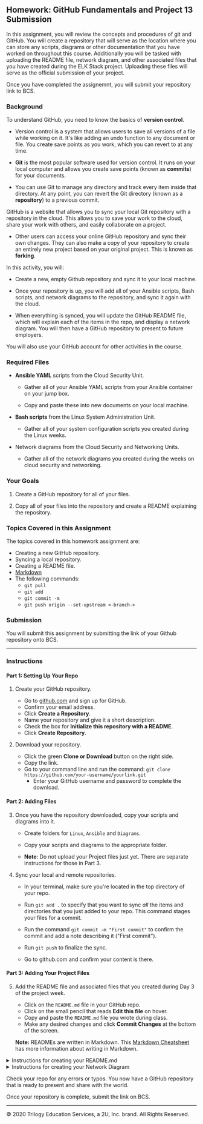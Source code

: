 ## Homework: GitHub Fundamentals and Project 13 Submission

In this assignment, you will review the concepts and procedures of git and GitHub. You will create a repository that will serve as the location where you can store any scripts, diagrams or other documentation that you have worked on throughout this course. Additionally you will be tasked with uploading the README file, network diagram, and other associated files that you have created during the ELK Stack project. Uploading these files will serve as the official submission of your project. 

Once you have completed the assignemnt, you will submit your repository link to BCS. 



### Background

To understand GitHub, you need to know the basics of **version control**.

- Version control is a system that allows users to save all versions of a file while working on it. It's like adding an undo function to any document or file. You create save points as you work, which you can revert to at any time.

- **Git** is the most popular software used for version control. It runs on your local computer and allows you create save points (known as **commits**) for your documents. 

- You can use Git to manage any directory and track every item inside that directory. At any point, you can revert the Git directory (known as a **repository**) to a previous commit. 

GitHub is a website that allows you to sync your local Git repository with a repository in the cloud. This allows you to save your work to the cloud, share your work with others, and easily collaborate on a project. 

- Other users can access your online GitHub repository and sync their own changes. They can also make a copy of your repository to create an entirely new project based on your original project. This is known as **forking**.

In this activity, you will:

- Create a new, empty Github repository and sync it to your local machine. 

- Once your repository is up, you will add all of your Ansible scripts, Bash scripts, and network diagrams to the repository, and sync it again with the cloud. 

- When everything is synced, you will update the GitHub README file, which will explain each of the items in the repo, and display a network diagram. You will then have a GitHub repository to present to future employers. 

You will also use your GitHub account for other activities in the course.

### Required Files 

- **Ansible YAML** scripts from the Cloud Security Unit.

    - Gather all of your Ansible YAML scripts from your Ansible container on your jump box.

    - Copy and paste these into new documents on your local machine.

- **Bash scripts** from the Linux System Administration Unit.

    - Gather all of your system configuration scripts you created during the Linux weeks.

- Network diagrams from the Cloud Security and Networking Units. 

    - Gather all of the network diagrams you created during the weeks on cloud security and networking. 

### Your Goals

1. Create a GitHub repository for all of your files. 

2. Copy all of your files into the repository and create a README explaining the repository.

### Topics Covered in this Assignment

The topics covered in this homework assignment are:

- Creating a new GitHub repository.
- Syncing a local repository.
- Creating a README file.
- [Markdown](https://github.com/adam-p/markdown-here/wiki/Markdown-Cheatsheet)
- The following commands:
    - `git pull`
    - `git add`
    - `git commit -m`
    - `git push origin --set-upstream <-branch->`

### Submission 

You will submit this assignment by submitting the link of your Github repository onto BCS. 

---

### Instructions

#### Part 1: Setting Up Your Repo 

1. Create your GitHub repository.
    - Go to [github.com](https://github.com/) and sign up for GitHub.
    - Confirm your email address.
    - Click **Create a Repository**.
    - Name your repository and give it a short description.
    - Check the box for **Initialize this repository with a README**.
    - Click **Create Repository**. 

2. Download your repository. 

    - Click the green **Clone or Download** button on the right side.
    - Copy the link.
    - Go to your command line and run the command: `git clone https://github.com/your-username/yourlink.git`
        - Enter your GitHub username and password to complete the download.


#### Part 2: Adding Files

3. Once you have the repository downloaded, copy your scripts and diagrams into it. 

    - Create folders for `Linux`, `Ansible` and `Diagrams`.

    - Copy your scripts and diagrams to the appropriate folder.

    - **Note**: Do not upload your Project files just yet. There are separate instructions for those in Part 3. 

4. Sync your local and remote repositories. 

    - In your terminal, make sure you're located in the top directory of your repo.  

    - Run `git add .` to specify that you want to sync _all_ the items and directories that you just added to your repo. This command stages your files for a commit. 

    - Run the command `git commit -m "First commit"` to confirm the commit and add a note describing it ("First commit").  

     - Run `git push` to finalize the sync.

    - Go to github.com and confirm your content is there.


#### Part 3: Adding Your Project Files

5. Add the README file and associated files that you created during Day 3 of the project week. 

    - Click on the `README.md` file in your GitHub repo.
    - Click on the small pencil that reads **Edit this file** on hover.
    - Copy and paste the `README.md` file you wrote during class. 
    - Make any desired changes and click **Commit Changes** at the bottom of the screen.

     **Note:** READMEs are written in Markdown. This [Markdown Cheatsheet](https://github.com/adam-p/markdown-here/wiki/Markdown-Cheatsheet) has more information about writing in Markdown. 



<details><summary> Instructions for creating your README.md</summary>
<br> 

The following is a duplicate of the instructions from the Day 3 README activity. If needed, refer to these instruction to complete your README. 

#### Instructions

README formats vary across projects, but you can use this template to get started: [README.zip](../Resources/README.zip).

- Download and unzip the template. Inside, you'll find a file called `README.md`, which contains the template. Much of the contents are provided, but you will need to fill in the TODO fields.

- You will also notice an `Images` folder. A few TODO items require you to place screenshots in your README. Place your screenshots in the `Images` folder, and update the README template with the appropriate file name.  

For homework, you will create a GitHub repository where you will save your project files and this README. Your repository will include:
- Your network diagram.
- A description of the deployment.
- Tables specifying access policies and network addresses.
- A description of the investigation you completed using Kibana. 
- Usage instructions.

This professional-level repository will prove you have the knowledge and communication skills that hiring managers are looking for.

While it may feel less substantial than the project itself, one of the most important skills a cybersecurity professional can have is the ability to articulate what they know. The README is an important capstone to the project and will serve as a compelling portfolio item for prospective employers.

</details>

     
<details><summary> Instructions for creating your Network Diagram</summary>
<br> 

The following is a duplicate of the instructions from the Project Week Networking Diagram activity. If needed, refer to these instruction to complete your network diagram.

#### Instructions

Use [Gliffy](https://www.gliffy.com) or [Draw.io](https://draw.io) to diagram your network. Make sure your diagram includes:

- **VNet**: Create a box that contains the machines on your virtual network. Within your VNet, diagram the following:
  - Jump box and other VMs.
  - Ansible control node.
  - Specify which VM hosts the DVWA containers.
  - Specify which VM hosts ELK stack containers.

- **Security group**: Create a box around your VNet to indicate the security group, and use a text field to specify the rules you have in place.

- **Access from the internet**: Add an icon representing the public internet and indicate how it connects to VMs in your VNet.

Use a text field to label each VM with the following information:
- Network (IP) address
- Operating system and version
- Installed containers
- Exposed ports
- Allowed IP addresses

</details>

Check your repo for any errors or typos. You now have a GitHub repository that is ready to present and share with the world. 

Once your repository is complete, submit the link on BCS. 
    
--- 
© 2020 Trilogy Education Services, a 2U, Inc. brand. All Rights Reserved.



